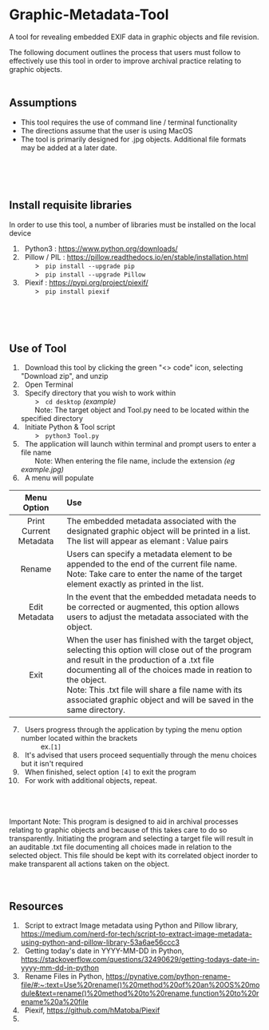 # Graphic-Metadata-Tool
A tool for revealing embedded EXIF data in graphic objects and file revision.
<br>

The following document outlines the process that users must follow to effectively use this tool in order to improve archival practice relating to graphic objects. 
<br>
<br>

## Assumptions
- This tool requires the use of command line / terminal functionality
- The directions assume that the user is using MacOS
- The tool is primarily designed for .jpg objects. Additional file formats may be added at a later date.
<br>
<br>
<br>

## Install requisite libraries
In order to use this tool, a number of libraries must be installed on the local device
1. &nbsp; Python3 : https://www.python.org/downloads/
1. &nbsp; Pillow / PIL : https://pillow.readthedocs.io/en/stable/installation.html
  <br> &nbsp;&nbsp;&nbsp;&nbsp;&nbsp;&nbsp; >&nbsp;&nbsp; ```pip install --upgrade pip```
  <br> &nbsp;&nbsp;&nbsp;&nbsp;&nbsp;&nbsp; >&nbsp;&nbsp; ```pip install --upgrade Pillow``` 
1. &nbsp; Piexif : https://pypi.org/project/piexif/
  <br> &nbsp;&nbsp;&nbsp;&nbsp;&nbsp;&nbsp; >&nbsp;&nbsp; ```pip install piexif```
<br>
<br>
<br>

## Use of Tool
1. &nbsp; Download this tool by clicking the green "<> code" icon, selecting "Download zip", and unzip 
1. &nbsp; Open Terminal
1. &nbsp; Specify directory that you wish to work within
<br> &nbsp;&nbsp;&nbsp;&nbsp;&nbsp;&nbsp; >&nbsp;&nbsp; ```cd desktop``` *(example)*
<br> &nbsp;&nbsp;&nbsp;&nbsp;&nbsp;&nbsp; Note: The target object and Tool.py need to be located within the specified directory
1. &nbsp; Initiate Python & Tool script
<br> &nbsp;&nbsp;&nbsp;&nbsp;&nbsp;&nbsp; >&nbsp;&nbsp; ```python3 Tool.py```
1. &nbsp; The application will launch within terminal and prompt users to enter a file name
<br> &nbsp;&nbsp;&nbsp;&nbsp;&nbsp;&nbsp; Note: When entering the file name, include the extension *(eg example.jpg)*
1. &nbsp; A menu will populate

| Menu Option | Use |
|:---:|:---|
| Print Current Metadata | The embedded metadata associated with the designated graphic object will be printed in a list. <br> The list will appear as elemant : Value pairs |
| Rename | Users can specify a metadata element to be appended to the end of the current file name. <br> Note: Take care to enter the name of the target element exactly as printed in the list. |
| Edit Metadata | In the event that the embedded metadata needs to be corrected or augmented, this option allows users to adjust the metadata associated with the object. |
| Exit | When the user has finished with the target object, selecting this option will close out of the program and result in the production of a .txt file documenting all of the choices made in reation to the object. <br> Note: This .txt file will share a file name with its associated graphic object and will be saved in the same directory. |

7. &nbsp; Users progress through the application by typing the menu option number located within the brackets
<br> &nbsp;&nbsp;&nbsp;&nbsp;&nbsp;&nbsp; &nbsp;&nbsp; ex.```[1]``` 
1. &nbsp; It's advised that users proceed sequentially through the menu choices but it isn't required
1. &nbsp; When finished, select option ```[4]``` to exit the program
1. &nbsp; For work with additional objects, repeat.
<br>
<br>
<br> Important Note: This program is designed to aid in archival processes relating to graphic objects and because of this takes care to do so transparently. Initiating the program and selecting a target file will result in an auditable .txt file documenting all choices made in relation to the selected object. This file should be kept with its correlated object inorder to make transparent all actions taken on the object.
<br>
<br>
<br>

## Resources
1. &nbsp; Script to extract Image metadata using Python and Pillow library, https://medium.com/nerd-for-tech/script-to-extract-image-metadata-using-python-and-pillow-library-53a6ae56ccc3
2. &nbsp; Getting today's date in YYYY-MM-DD in Python, https://stackoverflow.com/questions/32490629/getting-todays-date-in-yyyy-mm-dd-in-python
3. &nbsp; Rename Files in Python, https://pynative.com/python-rename-file/#:~:text=Use%20rename()%20method%20of%20an%20OS%20module&text=rename()%20method%20to%20rename,function%20to%20rename%20a%20file
4. &nbsp; Piexif, https://github.com/hMatoba/Piexif
5. &nbsp; 
